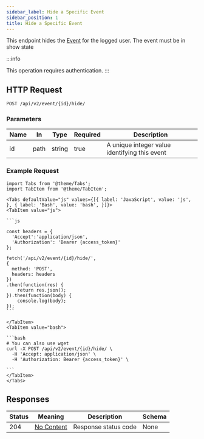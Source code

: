 ```yaml
---
sidebar_label: Hide a Specific Event
sidebar_position: 1
title: Hide a Specific Event
---
```


This endpoint hides the [Event](/docs/apireference/v2/schemas/event) for the logged user. The event must be in show state

:::info

This operation requires authentication.
:::

## HTTP Request

`POST /api/v2/event/{id}/hide/`

### Parameters

|Name|In|Type|Required|Description|
|---|---|---|---|---|
|id|path|string|true|A unique integer value identifying this event|

### Example Request

````mdx-code-block
import Tabs from '@theme/Tabs';
import TabItem from '@theme/TabItem';

<Tabs defaultValue="js" values={[{ label: 'JavaScript', value: 'js', }, { label: 'Bash', value: 'bash', }]}>
<TabItem value="js">

```js

const headers = {
  'Accept':'application/json',
  'Authorization': 'Bearer {access_token}'
};

fetch('/api/v2/event/{id}/hide/',
{
  method: 'POST',
  headers: headers
})
.then(function(res) {
    return res.json();
}).then(function(body) {
    console.log(body);
});
```

</TabItem>
<TabItem value="bash">

```bash
# You can also use wget
curl -X POST /api/v2/event/{id}/hide/ \
  -H 'Accept: application/json' \
  -H 'Authorization: Bearer {access_token}' \

```
</TabItem>
</Tabs>
````

## Responses

|Status|Meaning|Description|Schema|
|---|---|---|---|
|204|[No Content](https://tools.ietf.org/html/rfc7231#section-6.3.5)|Response status code|None|






